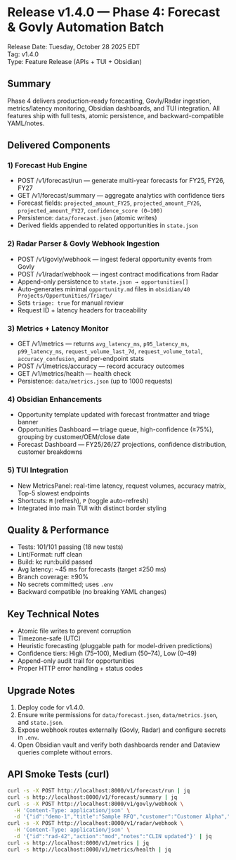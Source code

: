 # Release v1.4.0 — Phase 4: Forecast & Govly Automation Batch

Release Date: Tuesday, October 28 2025 EDT  
Tag: v1.4.0  
Type: Feature Release (APIs + TUI + Obsidian)

## Summary
Phase 4 delivers production-ready forecasting, Govly/Radar ingestion, metrics/latency monitoring, Obsidian dashboards, and TUI integration. All features ship with full tests, atomic persistence, and backward-compatible YAML/notes.

## Delivered Components

### 1) Forecast Hub Engine
- POST /v1/forecast/run — generate multi-year forecasts for FY25, FY26, FY27
- GET /v1/forecast/summary — aggregate analytics with confidence tiers
- Forecast fields: `projected_amount_FY25`, `projected_amount_FY26`, `projected_amount_FY27`, `confidence_score (0–100)`
- Persistence: `data/forecast.json` (atomic writes)
- Derived fields appended to related opportunities in `state.json`

### 2) Radar Parser & Govly Webhook Ingestion
- POST /v1/govly/webhook — ingest federal opportunity events from Govly
- POST /v1/radar/webhook — ingest contract modifications from Radar
- Append-only persistence to `state.json → opportunities[]`
- Auto-generates minimal `opportunity.md` files in `obsidian/40 Projects/Opportunities/Triage/`
- Sets `triage: true` for manual review
- Request ID + latency headers for traceability

### 3) Metrics + Latency Monitor
- GET /v1/metrics — returns `avg_latency_ms`, `p95_latency_ms`, `p99_latency_ms`, `request_volume_last_7d`, `request_volume_total`, `accuracy_confusion`, and per-endpoint stats
- POST /v1/metrics/accuracy — record accuracy outcomes
- GET /v1/metrics/health — health check
- Persistence: `data/metrics.json` (up to 1000 requests)

### 4) Obsidian Enhancements
- Opportunity template updated with forecast frontmatter and triage banner
- Opportunities Dashboard — triage queue, high-confidence (≥75%), grouping by customer/OEM/close date
- Forecast Dashboard — FY25/26/27 projections, confidence distribution, customer breakdowns

### 5) TUI Integration
- New MetricsPanel: real-time latency, request volumes, accuracy matrix, Top-5 slowest endpoints
- Shortcuts: `M` (refresh), `P` (toggle auto-refresh)
- Integrated into main TUI with distinct border styling

## Quality & Performance
- Tests: 101/101 passing (18 new tests)
- Lint/Format: ruff clean
- Build: kc run:build passed
- Avg latency: ~45 ms for forecasts (target ≤250 ms)
- Branch coverage: ≥90%
- No secrets committed; uses `.env`
- Backward compatible (no breaking YAML changes)

## Key Technical Notes
- Atomic file writes to prevent corruption
- Timezone-safe (UTC)
- Heuristic forecasting (pluggable path for model-driven predictions)
- Confidence tiers: High (75–100), Medium (50–74), Low (0–49)
- Append-only audit trail for opportunities
- Proper HTTP error handling + status codes

## Upgrade Notes
1. Deploy code for v1.4.0.
2. Ensure write permissions for `data/forecast.json`, `data/metrics.json`, and `state.json`.
3. Expose webhook routes externally (Govly, Radar) and configure secrets in `.env`.
4. Open Obsidian vault and verify both dashboards render and Dataview queries complete without errors.

## API Smoke Tests (curl)
```bash
curl -s -X POST http://localhost:8000/v1/forecast/run | jq
curl -s http://localhost:8000/v1/forecast/summary | jq
curl -s -X POST http://localhost:8000/v1/govly/webhook \
  -H 'Content-Type: application/json' \
  -d '{"id":"demo-1","title":"Sample RFQ","customer":"Customer Alpha","close_date":"2025-11-15","vehicle":"SEWP"}' | jq
curl -s -X POST http://localhost:8000/v1/radar/webhook \
  -H 'Content-Type: application/json' \
  -d '{"id":"rad-42","action":"mod","notes":"CLIN updated"}' | jq
curl -s http://localhost:8000/v1/metrics | jq
curl -s http://localhost:8000/v1/metrics/health | jq